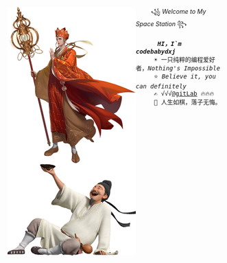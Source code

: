 <a href="javascript:;"><img align="left" width="300" src="./img/cloud.png"></a>&nbsp;&nbsp;&nbsp;&nbsp;&nbsp;&nbsp;&nbsp;&nbsp;&nbsp;꧁ <i>Welcome to My Space Station</i> ꧂<br><samp><br>
  &nbsp;&nbsp;&nbsp;&nbsp;&nbsp;<b> <i>HI，I`m codebabydxj</i> </b> <br>
  &nbsp;&nbsp;&nbsp;&nbsp;&nbsp;☀️ 一只纯粹的编程爱好者，<i>Nothing's Impossible </i><br>
  &nbsp;&nbsp;&nbsp;&nbsp;&nbsp;⭐ <i>Believe it, you can definitely</i> <br>
  &nbsp;&nbsp;&nbsp;&nbsp;&nbsp;✍️ √√√[@gitLab](https://gitlab.com/codebabydxj) 🔥🔥🔥<br>
  &nbsp;&nbsp;&nbsp;&nbsp;&nbsp;💪 人生如棋，落子无悔。<br>&nbsp;&nbsp;&nbsp;</samp>
  


<a href="javascript:;"><img align="left" width="300" src="./img/cloud2.png"></a>
